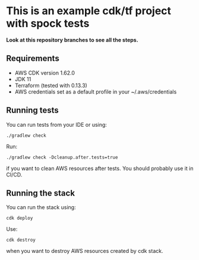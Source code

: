 # This is an example cdk/tf project with spock tests

**Look at this repository branches to see all the steps.**

## Requirements
* AWS CDK version 1.62.0
* JDK 11
* Terraform (tested with 0.13.3)
* AWS credentials set as a default profile in your ~/.aws/credentials

## Running tests
You can run tests from your IDE or using:
```shell script
./gradlew check
```
Run:
```shell script
./gradlew check -Dcleanup.after.tests=true
```
if you want to clean AWS resources after tests. You should probably use it in CI/CD.

## Running the stack
You can run the stack using:
```shell script
cdk deploy
```

Use:
```shell script
cdk destroy
```
when you want to destroy AWS resources created by cdk stack.
